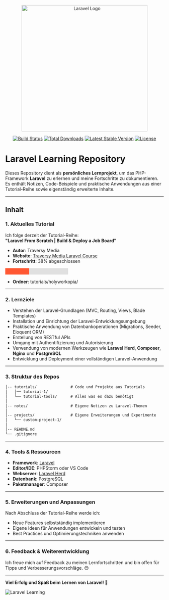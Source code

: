 <p align="center"><a href="https://laravel.com" target="_blank"><img src="https://raw.githubusercontent.com/laravel/art/master/logo-lockup/5%20SVG/2%20CMYK/1%20Full%20Color/laravel-logolockup-cmyk-red.svg" width="400" alt="Laravel Logo"></a></p>

<p align="center">
<a href="https://github.com/laravel/framework/actions"><img src="https://github.com/laravel/framework/workflows/tests/badge.svg" alt="Build Status"></a>
<a href="https://packagist.org/packages/laravel/framework"><img src="https://img.shields.io/packagist/dt/laravel/framework" alt="Total Downloads"></a>
<a href="https://packagist.org/packages/laravel/framework"><img src="https://img.shields.io/packagist/v/laravel/framework" alt="Latest Stable Version"></a>
<a href="https://packagist.org/packages/laravel/framework"><img src="https://img.shields.io/packagist/l/laravel/framework" alt="License"></a>
</p>

# **Laravel Learning Repository**

Dieses Repository dient als **persönliches Lernprojekt**, um das PHP-Framework **Laravel** zu erlernen und meine Fortschritte zu dokumentieren. Es enthält Notizen, Code-Beispiele und praktische Anwendungen aus einer Tutorial-Reihe sowie eigenständig erweiterte Inhalte.  

---

## **Inhalt**  

### **1. Aktuelles Tutorial**  
Ich folge derzeit der Tutorial-Reihe:  
**"Laravel From Scratch | Build & Deploy a Job Board"**  
- **Autor**: Traversy Media  
- **Website**: [Traversy Media Laravel Course](https://www.traversymedia.com/)  
- **Fortschritt**: 38% abgeschlossen

<svg width="200" height="20">
  <rect width="200" height="20" style="fill:#e0e0e0; border-radius: 5px;"></rect>
  <rect width="76" height="20" style="fill:#ff5732; border-radius: 5px;"></rect>
</svg>

- **Ordner**: tutorials/holyworkopia/

---

### **2. Lernziele**  
- Verstehen der Laravel-Grundlagen (MVC, Routing, Views, Blade Templates)  
- Installation und Einrichtung der Laravel-Entwicklungsumgebung  
- Praktische Anwendung von Datenbankoperationen (Migrations, Seeder, Eloquent ORM)  
- Erstellung von RESTful APIs  
- Umgang mit Authentifizierung und Autorisierung  
- Verwendung von modernen Werkzeugen wie **Laravel Herd**, **Composer**, **Nginx** und **PostgreSQL**  
- Entwicklung und Deployment einer vollständigen Laravel-Anwendung  

---

### **3. Struktur des Repos**  

```markdown
│-- tutorials/               # Code und Projekte aus Tutorials  
│   │── tutorial-1/
│   └── tutorial-tools/      # Alles was es dazu benötigt
│
│-- notes/                   # Eigene Notizen zu Laravel-Themen  
│  
│-- projects/                # Eigene Erweiterungen und Experimente  
│   └── custom-project-1/  
│  
│-- README.md                
└── .gitignore               
```

---

### **4. Tools & Ressourcen**  

- **Framework**: [Laravel](https://laravel.com/)  
- **Editor/IDE**: PHPStorm oder VS Code  
- **Webserver**: [Laravel Herd](https://herd.laravel.com/)  
- **Datenbank**: PostgreSQL  
- **Paketmanager**: Composer  

---

### **5. Erweiterungen und Anpassungen**  
Nach Abschluss der Tutorial-Reihe werde ich:  
- Neue Features selbstständig implementieren  
- Eigene Ideen für Anwendungen entwickeln und testen  
- Best Practices und Optimierungstechniken anwenden  

---

### **6. Feedback & Weiterentwicklung**  
Ich freue mich auf Feedback zu meinen Lernfortschritten und bin offen für Tipps und Verbesserungsvorschläge. 😊  

---

**Viel Erfolg und Spaß beim Lernen von Laravel! 🚀**  

![Laravel Learning](https://img.shields.io/badge/Laravel-Learning-FF2D20?style=for-the-badge&logo=laravel&logoColor=white)
